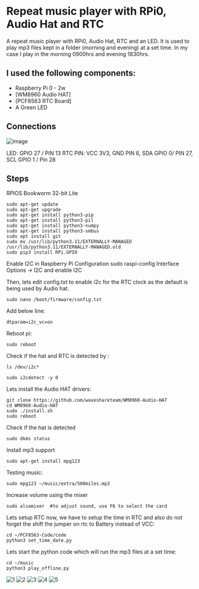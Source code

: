 # Repeat music player with RPi0, Audio Hat and RTC

A repeat music player with RPi0, Audio Hat, RTC and an LED. It is used to play mp3 files kept in a folder (morning and evening) at a set time. In my case I play in the morning 0900hrs and evening 1830hrs. 

## I used the following components:
- Raspberry Pi 0 - 2w
- [WM8960 Audio HAT]
- [PCF8563 RTC Board]
- A Green LED

## Connections
![image](https://github.com/user-attachments/assets/21929334-1121-46c5-83fc-f2d150c74154)

LED: GPIO 27 / PIN 13
RTC PIN: VCC 3V3, GND PIN 6, SDA GPIO 0/ PIN 27, SCL GPIO 1 / Pin 28


## Steps
RPIOS Bookworm 32-bit Lite
```
sudo apt-get update
sudo apt-get upgrade
sudo apt-get install python3-pip
sudo apt-get install python3-pil
sudo apt-get install python3-numpy
sudo apt-get install python3-smbus
sudo apt install git
sudo mv /usr/lib/python3.11/EXTERNALLY-MANAGED /usr/lib/python3.11/EXTERNALLY-MANAGED.old
sudo pip3 install RPi.GPIO
```

Enable I2C in Raspberry Pi Configuration
sudo raspi-config
Interface Options → I2C and enable I2C

Then, lets edit config.txt to enable i2c for the RTC clock as the default is being used by Audio hat.
```
sudo nano /boot/firmware/config.txt
```
Add below line:
```
dtparam=i2c_vc=on
```
Reboot pi:
```
sudo reboot
```
Check if the hat and RTC is detected by : 
```
ls /dev/i2c*
```
```
sudo i2cdetect -y 0
```

Lets install the Audio HAT drivers:
```
git clone https://github.com/waveshareteam/WM8960-Audio-HAT
cd WM8960-Audio-HAT
sudo ./install.sh 
sudo reboot
```
Check if the hat is detected
```
sudo dkms status
```
Install mp3 support
```
sudo apt-get install mpg123
```
Testing music:
```
sudo mpg123 ~/music/extra/500miles.mp3
```
Increase volume using the mixer
```
sudo alsamixer  #to adjust sound, use F6 to select the card
```

Lets setup RTC now, we have to setup the time in RTC and also do not forget the shift the jumper on rtc to Battery instead of VCC:
```
cd ~/PCF8563-Code/code
python3 set_time_date.py
```

Lets start the python code which will run the mp3 files at a set time:
```
cd ~/music
python3 play_offline.py
```

![1](https://github.com/user-attachments/assets/8ccb6c46-9650-47ac-a95f-7faca7050677)
![2](https://github.com/user-attachments/assets/b8574ecf-2878-4122-8ff8-aad4a2d31599)
![3](https://github.com/user-attachments/assets/40fffe5b-3da5-4de3-9e07-64b3a02e660a)
![4](https://github.com/user-attachments/assets/238da8cd-0646-4bfc-8bfe-41c5872ebdfc)
![5](https://github.com/user-attachments/assets/f380cc68-ca0f-4346-8538-193a2e272df0)
